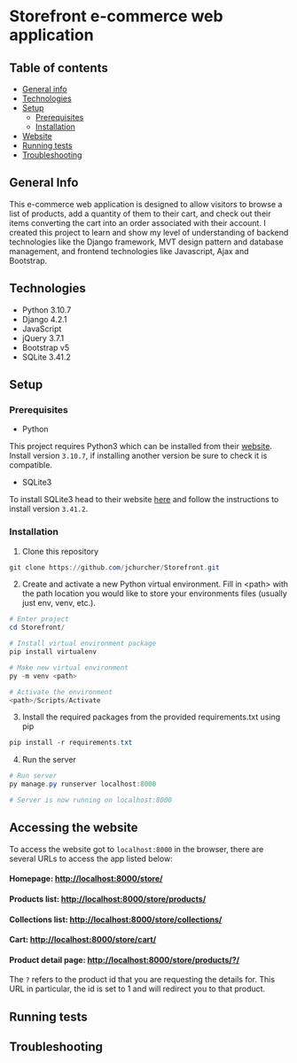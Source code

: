 # Storefront e-commerce web application
## Table of contents
* [General info](#general-info)
* [Technologies](#technologies)
* [Setup](#setup)
  * [Prerequisites](#prerequisites)
  * [Installation](#installation)
* [Website](#accessing-the-website)
* [Running tests](#running-tests)
* [Troubleshooting](#troubleshooting)

## General Info
This e-commerce web application is designed to allow visitors to browse a list of products, add a quantity of them to their cart, and check out their items converting the cart into an order associated with their account. I created this project to learn and show my level of understanding of backend technologies like the Django framework, MVT design pattern and database management, and frontend technologies like Javascript, Ajax and Bootstrap.

## Technologies
* Python 3.10.7
* Django 4.2.1
* JavaScript
* jQuery 3.7.1
* Bootstrap v5
* SQLite 3.41.2

## Setup

### Prerequisites

* Python

This project requires Python3 which can be installed from their [website](https://www.python.org/). Install version ```3.10.7```, if installing another version be sure to check it is compatible.

* SQLite3

To install SQLite3 head to their website [here](https://www.sqlite.org/index.html) and follow the instructions to install version ```3.41.2```.

### Installation

1. Clone this repository
```powershell
git clone https://github.com/jchurcher/Storefront.git
```

2. Create and activate a new Python virtual environment. Fill in \<path\> with the path location you would like to store your environments files (usually just env, venv, etc.).
```powershell
# Enter project
cd Storefront/

# Install virtual environment package
pip install virtualenv

# Make new virtual environment
py -m venv <path>

# Activate the environment
<path>/Scripts/Activate
```

3. Install the required packages from the provided requirements.txt using pip
```powershell
pip install -r requirements.txt
```

4. Run the server
```powershell
# Run server
py manage.py runserver localhost:8000

# Server is now running on localhost:8000
```

## Accessing the website

To access the website got to ```localhost:8000``` in the browser, there are several URLs to access the app listed below:

#### Homepage: [http://localhost:8000/store/](http://localhost:8000/store/)

#### Products list: [http://localhost:8000/store/products/](http://localhost:8000/store/products/)

#### Collections list: [http://localhost:8000/store/collections/](http://localhost:8000/store/collections/)

#### Cart: [http://localhost:8000/store/cart/](http://localhost:8000/store/cart/)

#### Product detail page: [http://localhost:8000/store/products/?/](http://localhost:8000/store/products/1/)
The ```?``` refers to the product id that you are requesting the details for. This URL in particular, the id is set to 1 and will redirect you to that product.

## Running tests

## Troubleshooting
